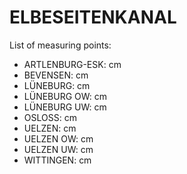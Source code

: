 # ELBESEITENKANAL

List of measuring points:

* ARTLENBURG-ESK: <Value topic="rivers/pegel-online/ESK/ARTLENBURG-ESK/measurementValue"/> cm
* BEVENSEN: <Value topic="rivers/pegel-online/ESK/BEVENSEN/measurementValue"/> cm
* LÜNEBURG: <Value topic="rivers/pegel-online/ESK/LÜNEBURG/measurementValue"/> cm
* LÜNEBURG OW: <Value topic="rivers/pegel-online/ESK/LÜNEBURG OW/measurementValue"/> cm
* LÜNEBURG UW: <Value topic="rivers/pegel-online/ESK/LÜNEBURG UW/measurementValue"/> cm
* OSLOSS: <Value topic="rivers/pegel-online/ESK/OSLOSS/measurementValue"/> cm
* UELZEN: <Value topic="rivers/pegel-online/ESK/UELZEN/measurementValue"/> cm
* UELZEN OW: <Value topic="rivers/pegel-online/ESK/UELZEN OW/measurementValue"/> cm
* UELZEN UW: <Value topic="rivers/pegel-online/ESK/UELZEN UW/measurementValue"/> cm
* WITTINGEN: <Value topic="rivers/pegel-online/ESK/WITTINGEN/measurementValue"/> cm
